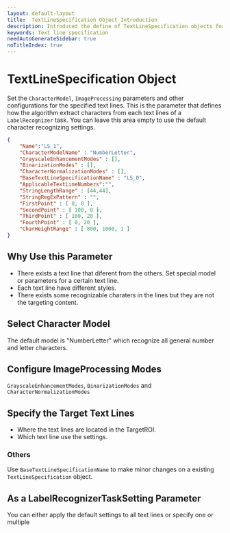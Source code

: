 ```yaml
---
layout: default-layout
title:  TextLineSpecification Object Introduction
description: Introduced the define of TextLineSpecification objects for Dynamsoft Capture Vision.
keywords: Text line specification
needAutoGenerateSidebar: true
noTitleIndex: true
---
```


# TextLineSpecification Object

Set the `CharacterModel`, `ImageProcessing` parameters and other configurations for the specified text lines. This is the parameter that defines how the algorithm extract characters from each text lines of a `LabelRecognizer` task. You can leave this area empty to use the default character recognizing settings.

```json
{
    "Name":"LS_1",
    "CharacterModelName" : "NumberLetter",
    "GrayscaleEnhancementModes" : [],
    "BinarizationModes" : [],
    "CharacterNormalizationModes" : [],
    "BaseTextLineSpecificationName" : "LS_0",
    "ApplicableTextLineNumbers":"",
    "StringLengthRange" : [44,44],
    "StringRegExPattern" : "",
    "FirstPoint" : [ 0, 0 ],
    "SecondPoint" : [ 100, 0 ],
    "ThirdPoint" : [ 100, 20 ],
    "FourthPoint" : [ 0, 20 ],
    "CharHeightRange" : [ 800, 1000, 1 ]
}
```

<!--
<div align="center">
   <p><img src="../assets/text-line-specification.png" alt="text-line-specification" width="30%" /></p>
   <p></p>
</div>-->

## Why Use this Parameter
<!--Draft-->
- There exists a text line that diferent from the others. Set special model or parameters for a certain text line.
- Each text line have different styles.
- There exists some recognizable charaters in the lines but they are not the targeting content.

## Select Character Model

The default model is "NumberLetter" which recognize all general number and letter characters.

## Configure ImageProcessing Modes

`GrayscaleEnhancementModes`, `BinarizationModes` and `CharacterNormalizationModes`

## Specify the Target Text Lines

- Where the text lines are located in the TargetROI.
- Which text line use the settings.

### Others

Use `BaseTextLineSpecificationName` to make minor changes on a existing `TextLineSpecification` object.

## As a LabelRecognizerTaskSetting Parameter

You can either apply the default settings to all text lines or specify one or multiple
